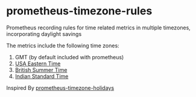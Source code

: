 # prometheus-timezone-rules
Prometheus recording rules for time related metrics in multiple timezones, incorporating daylight savings

The metrics include the following time zones:
1. GMT (by default included with prometheus)
2. [USA Eastern Time](timezone-et.yaml)
3. [British Summer Time](timezone-bst.yaml)
4. [Indian Standard Time](timezone-ist.yaml)

Inspired By [prometheus-timezone-holidays](https://github.com/roidelapluie/prometheus-timezone-holidays)

